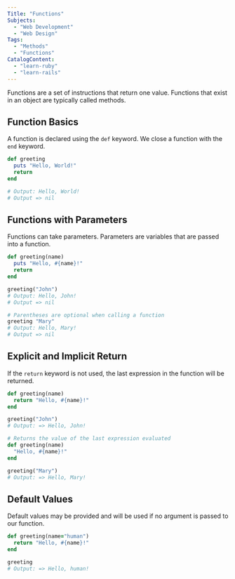 ```yaml
---
Title: "Functions"
Subjects:
  - "Web Development"
  - "Web Design"
Tags:
  - "Methods"
  - "Functions"
CatalogContent:
  - "learn-ruby"
  - "learn-rails"
---
```


Functions are a set of instructions that return one value. Functions that exist in an object are typically called methods.

## Function Basics

A function is declared using the `def` keyword. We close a function with the `end` keyword.

```ruby
def greeting
  puts "Hello, World!"
  return
end

# Output: Hello, World!
# Output => nil
```

## Functions with Parameters

Functions can take parameters. Parameters are variables that are passed into a function.

```ruby
def greeting(name)
  puts "Hello, #{name}!"
  return
end

greeting("John")
# Output: Hello, John!
# Output => nil

# Parentheses are optional when calling a function
greeting "Mary"
# Output: Hello, Mary!
# Output => nil
```

## Explicit and Implicit Return

If the `return` keyword is not used, the last expression in the function will be returned.

```ruby
def greeting(name)
  return "Hello, #{name}!"
end

greeting("John")
# Output: => Hello, John!

# Returns the value of the last expression evaluated
def greeting(name)
  "Hello, #{name}!"
end

greeting("Mary")
# Output: => Hello, Mary!
```

## Default Values

Default values may be provided and will be used if no argument is passed to our function.

```ruby
def greeting(name="human")
  return "Hello, #{name}!"
end

greeting
# Output: => Hello, human!
```
